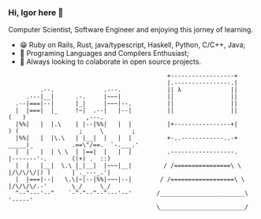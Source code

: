 ### Hi, Igor here 👋

Computer Scientist, Software Engineer and enjoying this jorney of learning.

- :grin: Ruby on Rails, Rust, java/typescript, Haskell, Python, C/C++, Java;
- :monocle_face: Programing Languages and Compilers Enthusiast;
- :dancers: Always looking to colaborate in open source projects.

```
                                             +------------------+
                                             |.----------------.|
         .--.              .---.             || λ              ||
     .---|__|      .-.     |~~~|             ||                ||    
  .--|===|--|      |_|     |~~~|--.          ||                ||    
  |  |===|  |_     !~|  .--|   |--|          ||                ||            (   )                 ,---.      
  |%%|   |  |.\    | |--|%%|   |  |          |+----------------+|             ) (                 ;     \        ;
  |%%|   |  |\.\   | |__|  |   |  |          +-..------------..-+           _____)_           .==\"/==.  `-.___.'
  |  |   |  | \ \  | |==|  |   |  |          .------------------.          |-------'-.       ((+) .  ::)
  |  |   |__|  \.\ |_|__|  |~~~|__|         / /================\ \         |/\/\/\/|) )      |`._---_.'|
  |  |===|--|   \.\|~|--|%%|~~~|--|        / /==================\ \        |/\/\/\/.-'       \_/     \_/
  ^--^---'--^    `-^-^--^--^---'--'       /________________________\        '-----'        
                                          \________________________/

```
